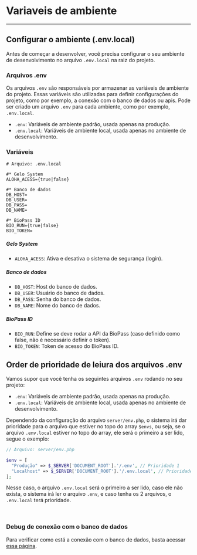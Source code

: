 # Variaveis de ambiente

<hr>

## Configurar o ambiente (.env.local)

Antes de começar a desenvolver, você precisa configurar o seu ambiente de desenvolvimento no arquivo `.env.local` na raiz do projeto.

### Arquivos .env
Os arquivos `.env` são responsáveis por armazenar as variáveis de ambiente do projeto. Essas variáveis são utilizadas para definir configurações do projeto, como por exemplo, a conexão com o banco de dados ou apis.
Pode ser criado um arquivo `.env` para cada ambiente, como por exemplo, `.env.local`.

- `.env`: Variáveis de ambiente padrão, usada apenas na produção.
- `.env.local`: Variáveis de ambiente local, usada apenas no ambiente de desenvolvimento.

### Variáveis
```Properties
# Arquivo: .env.local

#* Gelo System
ALOHA_ACESS={true|false}

#* Banco de dados
DB_HOST=
DB_USER=
DB_PASS=
DB_NAME=

#* BioPass ID
BIO_RUN={true|false}
BIO_TOKEN=
```

##### Gelo System
- `ALOHA_ACESS`: Ativa e desativa o sistema de segurança (login).

##### Banco de dados
- `DB_HOST`: Host do banco de dados.
- `DB_USER`: Usuário do banco de dados.
- `DB_PASS`: Senha do banco de dados.
- `DB_NAME`: Nome do banco de dados.

##### BioPass ID
- `BIO_RUN`: Define se deve rodar a API da BioPass (caso definido como false, não é necessário definir o token).
- `BIO_TOKEN`: Token de acesso do BioPass ID.

## Order de prioridade de leiura dos arquivos .env

Vamos supor que você tenha os seguintes arquivos `.env` rodando no seu projeto:

- `.env`: Variáveis de ambiente padrão, usada apenas na produção.
- `.env.local`: Variáveis de ambiente local, usada apenas no ambiente de desenvolvimento.

Dependendo da configuração do arquivo `server/env.php`, o sistema irá dar prioridade para o arquivo que estiver no topo do array `$envs`, ou seja, se o arquivo `.env.local` estiver no topo do array, ele será o primeiro a ser lido, segue o exemplo:

```PHP
// Arquivo: server/env.php

$env = [
  "Produção" => $_SERVER['DOCUMENT_ROOT'].'/.env', // Prioridade 1
  "Localhost" => $_SERVER['DOCUMENT_ROOT'].'/.env.local', // Prioridade 2
];
```

Nesse caso, o arquivo `.env.local` será o primeiro a ser lido, caso ele não exista, o sistema irá ler o arquivo `.env`, e caso tenha os 2 arquivos, o `.env.local` terá prioridade.

<br>

### Debug de conexão com o banco de dados

Para verificar como está a conexão com o banco de dados, basta acessar [essa página](./debug-db).